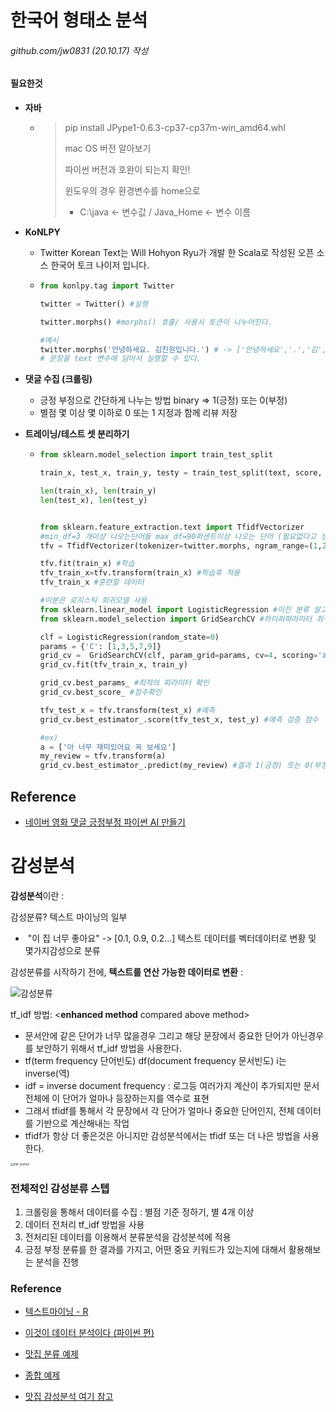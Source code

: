 # 한국어 형태소 분석

###### github.com/jw0831 (20.10.17) 작성

#### 필요한것 

- **자바** 

  - > pip install JPype1-0.6.3-cp37-cp37m-win_amd64.whl
    >
    > mac OS 버전 알아보기
    >
    > 파이썬 버전과 호완이 되는지 확인!
    >
    > 윈도우의 경우 환경변수를 home으로
    >
    > - C:\java <- 변수값 / Java_Home <- 변수 이름
    >
    > 

- **KoNLPY**

  - Twitter Korean Text는 Will Hohyon Ryu가 개발 한 Scala로 작성된 오픈 소스 한국어 토크 나이저 입니다.

  - ```python
    from konlpy.tag import Twitter
    
    twitter = Twitter() #실행 
    
    twitter.morphs() #morphs() 호출/ 사용시 토큰이 나누어진다.
    
    #예시
    twitter.morphs('안녕하세요. 김진원입니다.') # -> ['안녕하세요','.','김','진원','입니다','.']
    # 문장을 text 변수에 담아서 실행할 수 있다.
    ```

- **댓글 수집 (크롤링)**

  - 긍정 부정으로 간단하게 나누는 방법 binary => 1(긍정) 또는 0(부정)
  - 별점 몇 이상 몇 이하로 0 또는 1 지정과 함께 리뷰 저장

- **트레이닝/테스트 셋 분리하기**

  - ```python
    from sklearn.model_selection import train_test_split
    
    train_x, test_x, train_y, testy = train_test_split(text, score, test_size=0.2, random_state=0)
    
    len(train_x), len(train_y)
    len(test_x), len(test_y)
    
    
    from sklearn.feature_extraction.text import TfidfVectorizer
    #min_df=3 개이상 나오는단어들 max_df=90퍼센트이상 나오는 단어 (필요없다고 생각)
    tfv = TfidfVectorizer(tokenizer=twitter.morphs, ngram_range=(1,2), min_df=3, max_df=0.9)
    
    tfv.fit(train_x) #학습
    tfv_train_x=tfv.transform(train_x) #학습후 적용
    tfv_train_x #훈련할 데이터
    
    #이분은 로지스틱 회귀모델 사용
    from sklearn.linear_model import LogisticRegression #이진 분류 알고리즘
    from sklearn.model_selection import GridSearchCV #하이퍼파라미터 최적화
    
    clf = LogisticRegression(random_state=0)
    params = {'C': [1,3,5,7,9]}
    grid_cv =  GridSearchCV(clf, param_grid=params, cv=4, scoring='accuracy', verbose=1) #cv: 자체적인 kfold검증
    grid_cv.fit(tfv_train_x, train_y)
    
    grid_cv.best_params_ #최적의 파라미터 확인
    grid_cv.best_score_ #점수확인
    
    tfv_test_x = tfv.transform(test_x) #예측
    grid_cv.best_estimator_.score(tfv_test_x, test_y) #예측 검증 점수
    
    #ex)
    a = ['아 너무 재미있어요 꼭 보세요']
    my_review = tfv.transform(a)
    grid_cv.best_estimator_.predict(my_review) #결과 1(긍정) 또는 0(부정)
    
    ```

    

## Reference

- [네이버 영화 댓글 긍정부정 파이썬 AI 만들기](https://www.youtube.com/watch?v=XQnB0DKlhd8&list=PLgFRM5Bd2Y4S3AvEN2_NPeOwng3lBPXRj)



# 감성분석

**감성분석**이란 : 

감성분류? 텍스트 마이닝의 일부 

- ​	"이 집 너무 좋아요" -> [0.1, 0.9, 0.2...] 텍스트 데이터를 벡터데이터로 변황 및 몇가지감성으로 분류

감성분류를 시작하기 전에, **텍스트를 연산 가능한 데이터로 변환** :

![감성분류](형태소분석.assets/emotion_analysis_steps.png)

tf_idf 방법: <**enhanced method** compared above method>

- 문서안에 같은 단어가 너무 많을경우 그리고 해당 문장에서 중요한 단어가 아닌경우를 보안하기 위해서 tf_idf 방법을 사용한다. 
-  tf(term frequency 단어빈도) df(document frequency 문서빈도) i는 inverse(역)
  - idf = inverse document frequency : 로그등 여러가지 계산이 추가되지만 문서 전체에 이 단어가 얼마나 등장하는지를 역수로 표현
  - 그래서 tfidf를 통해서 각 문장에서 각 단어가 얼마나 중요한 단어인지, 전체 데이터를 기반으로 계산해내는 작업
  - tfidf가 항상 더 좋은것은 아니지만 감성분석에서는 tfidf 또는 더 나은 방법을 사용한다.

<img src="형태소분석.assets/tf_idf.png" alt="tfidf_method" style="zoom:30%;" />





### 전체적인 감성분류 스텝

1. 크롤링을 통해서 데이터를 수집 : 별점 기준 정하기, 별 4개 이상
2. 데이터 전처리 tf_idf 방법을 사용
3. 전처리된 데이터를 이용해서 분류분석을 감성분석에 적용
4. 긍정 부정 분류를 한 결과를 가지고, 어떤 중요 키워드가 있는지에 대해서 활용해보는 분석을 진행



### Reference

- [텍스트마이닝 - R](https://www.youtube.com/watch?v=N7qzjoVOAJg)
- [이것이 데이터 분석이다 (파이썬 편)](https://www.youtube.com/watch?v=R1hA5qVUnhg&list=PLU7tbC5g03dVTewfoe614vjdBzZcImAVt&index=17)
- [맛집 분류 예제](https://www.youtube.com/watch?v=-eZ8cq9w4jA&list=PLU7tbC5g03dVTewfoe614vjdBzZcImAVt&index=18)

- [종합 예제](https://www.youtube.com/watch?v=O765hclz8aI&list=PLU7tbC5g03dVTewfoe614vjdBzZcImAVt&index=20)

- [맛집 감성분석 여기 참고](https://github.com/haesoly/estimate_review_of_restaurant)

